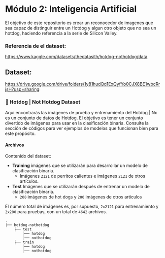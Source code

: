 # Módulo 2: Inteligencia Artificial

El objetivo de este repositorio es crear un reconocedor de imagenes que sea capaz de distinguir entre un Hotdog y algun otro objeto que no sea un hotdog, haciendo referencia a la serie de Silicon Valley.

### Referencia de el dataset:
https://www.kaggle.com/datasets/thedatasith/hotdog-nothotdog/data

## Dataset: 
https://drive.google.com/drive/folders/1y81hudQd1ExQyfYo0CJX8BE1wbcRrjsH?usp=sharing

### 🌭 Hotdog | Not Hotdog Dataset

Aquí encontrarás las imágenes de prueba y entrenamiento del Hotdog | No es un conjunto de datos de Hotdog. El objetivo es tener un conjunto divertido de imágenes para usar en la clasificación binaria. Consulte la sección de códigos para ver ejemplos de modelos que funcionan bien para este propósito.

#### Archivos

Contenido del dataset:

- **Training** imágenes que se utilizarán para desarrollar un modelo de clasificación binaria.
     - Imágenes `2121` de perritos calientes e imágenes `2121` de otros artículos.
- **Test** Imágenes que se utilizarán después de entrenar un modelo de clasificación binaria.
     - `200` imágenes de hot dogs y `200` imágenes de otros artículos

El número total de imágenes es, por supuesto, `2x2121` para entrenamiento y `2x200` para pruebas, con un total de `4642` archivos.
    
    .
    ├── hotdog-nothotdog 
        ├── test
            ├── hotdog
            ├── nothotdog   
        ├── train
            ├── hotdog
            ├── nothotdog
